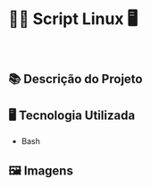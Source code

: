 # 👨‍💻 Script Linux 🖥️
<br>

## 📚 Descrição do Projeto


## 🖥️ Tecnologia Utilizada
- Bash

## 🖼️ Imagens
